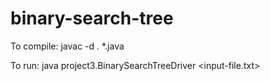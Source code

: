 # binary-search-tree

To compile: javac -d . *.java

To run: java project3.BinarySearchTreeDriver <input-file.txt>
